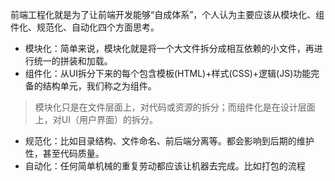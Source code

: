 <!--
 * @Author: 鱼小柔
 * @Date: 2021-02-14 13:32:56
 * @LastEditors: your name
 * @LastEditTime: 2021-02-14 13:47:51
 * @Description: file content
-->

前端工程化就是为了让前端开发能够“自成体系”，个人认为主要应该从模块化、组件化、规范化、自动化四个方面思考。
- 模块化：简单来说，模块化就是将一个大文件拆分成相互依赖的小文件，再进行统一的拼装和加载。
- 组件化：从UI拆分下来的每个包含模板(HTML)+样式(CSS)+逻辑(JS)功能完备的结构单元，我们称之为组件。
> 模块化只是在文件层面上，对代码或资源的拆分；而组件化是在设计层面上，对UI（用户界面）的拆分。
- 规范化：比如目录结构、文件命名、前后端分离等。都会影响到后期的维护性，甚至代码质量。
- 自动化：任何简单机械的重复劳动都应该让机器去完成。比如打包的流程
